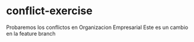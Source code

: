 # conflict-exercise
Probaremos los conflictos en Organizacion Empresarial
Este es un cambio en la feature branch

